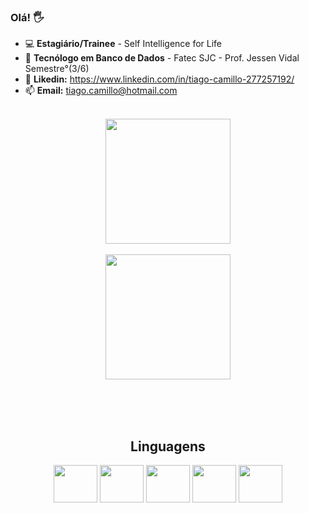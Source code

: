 ### Olá! 🖐️


- 💻 **Estagiário/Trainee** - Self Intelligence for Life 
- 💾 **Tecnólogo em Banco de Dados** - Fatec SJC - Prof. Jessen Vidal Semestre°(3/6)
- 💬 **Likedin:** https://www.linkedin.com/in/tiago-camillo-277257192/
- 📫 **Email:** tiago.camillo@hotmail.com

<br>
<div align = "center">
  <a href="https://github.com/tcamillo4-ctrlz">
   <img height = "200em" src = "https://github-readme-stats.vercel.app/api?username=tcamillo4-ctrlz&show_icons=true&theme=radical&include_all_commits=true&count_private=true" />
  </a>
  </br></br>
  <a href="https://github.com/tcamillo4-ctrlz">
   <img height = "200em" src = "https://github-readme-stats.vercel.app/api/top-langs/?username=tcamillo4-ctrlz&layout=compact&show_icons=true&theme=radical&include_all_commits=true&count_private=true" />
  </a></br>
  
  </br></br></br>
  <h2 >Linguagens</h2>
</div>

<div align = "center">
   <!--- JAVA ---><img align = "center" alt = "" height = "60" width = "70" src ="https://cdn.jsdelivr.net/gh/devicons/devicon/icons/java/java-original.svg"/>
   <!--- PYTHON ---><img align = "center" alt = "" height = "60" width = "70" src ="https://cdn.jsdelivr.net/gh/devicons/devicon/icons/python/python-original.svg"/>
   <!--- JS ---><img align = "center" alt = "" height = "60" width = "70" src="https://cdn.jsdelivr.net/gh/devicons/devicon/icons/javascript/javascript-original.svg"/>
   <!--- HTML5 ---><img align = "center" alt = "" height = "60" width = "70" src ="https://cdn.jsdelivr.net/gh/devicons/devicon/icons/html5/html5-original-wordmark.svg"/>
   <!--- CSS3 ---><img align = "center" alt = "" height = "60" width = "70" src ="https://cdn.jsdelivr.net/gh/devicons/devicon/icons/css3/css3-original-wordmark.svg"/> 
  
  </a>
  </br>
</div>
